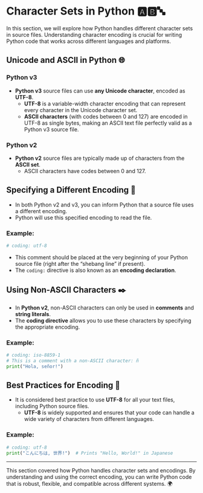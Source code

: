 # Character Sets in Python 🅰️🅱️🔤

In this section, we will explore how Python handles different character sets in source files. Understanding character encoding is crucial for writing Python code that works across different languages and platforms.

## Unicode and ASCII in Python 🌐

### Python v3

- **Python v3** source files can use **any Unicode character**, encoded as **UTF-8**.
  - **UTF-8** is a variable-width character encoding that can represent every character in the Unicode character set.
  - **ASCII characters** (with codes between 0 and 127) are encoded in UTF-8 as single bytes, making an ASCII text file perfectly valid as a Python v3 source file.

### Python v2

- **Python v2** source files are typically made up of characters from the **ASCII set**.
  - ASCII characters have codes between 0 and 127.

## Specifying a Different Encoding 🎨

- In both Python v2 and v3, you can inform Python that a source file uses a different encoding.
- Python will use this specified encoding to read the file.

### Example:
```python
# coding: utf-8
```

- This comment should be placed at the very beginning of your Python source file (right after the “shebang line” if present).
- The `coding:` directive is also known as an **encoding declaration**.

## Using Non-ASCII Characters ✒️

- In **Python v2**, non-ASCII characters can only be used in **comments** and **string literals**.
- The **coding directive** allows you to use these characters by specifying the appropriate encoding.

### Example:
```python
# coding: iso-8859-1
# This is a comment with a non-ASCII character: ñ
print("Hola, señor!")
```

## Best Practices for Encoding 🚀

- It is considered best practice to use **UTF-8** for all your text files, including Python source files.
  - **UTF-8** is widely supported and ensures that your code can handle a wide variety of characters from different languages.

### Example:
```python
# coding: utf-8
print("こんにちは, 世界!")  # Prints "Hello, World!" in Japanese
```

---
This section covered how Python handles character sets and encodings. By understanding and using the correct encoding, you can write Python code that is robust, flexible, and compatible across different systems. 🌍
